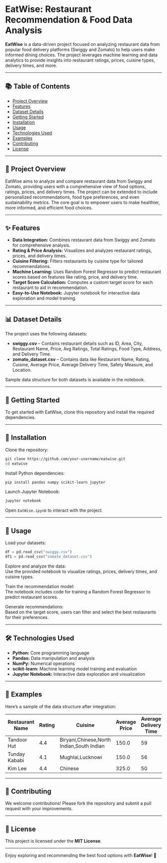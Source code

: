 # EatWise: Restaurant Recommendation & Food Data Analysis

**EatWise** is a data-driven project focused on analyzing restaurant data from popular food delivery platforms (Swiggy and Zomato) to help users make informed dining choices. The project leverages machine learning and data analytics to provide insights into restaurant ratings, prices, cuisine types, delivery times, and more.

---

## 📚 Table of Contents

- [Project Overview](#project-overview)
- [Features](#features)
- [Dataset Details](#dataset-details)
- [Getting Started](#getting-started)
- [Installation](#installation)
- [Usage](#usage)
- [Technologies Used](#technologies-used)
- [Examples](#examples)
- [Contributing](#contributing)
- [License](#license)

---

## 📌 Project Overview

EatWise aims to analyze and compare restaurant data from Swiggy and Zomato, providing users with a comprehensive view of food options, ratings, prices, and delivery times. The project can be extended to include personalized recommendations, food type preferences, and even sustainability metrics. The core goal is to empower users to make healthier, more informed, and efficient food choices.

---

## ✨ Features

- **Data Integration:** Combines restaurant data from Swiggy and Zomato for comprehensive analysis.
- **Rating & Price Analysis:** Visualizes and analyzes restaurant ratings, prices, and delivery times.
- **Cuisine Filtering:** Filters restaurants by cuisine type for tailored recommendations.
- **Machine Learning:** Uses Random Forest Regressor to predict restaurant scores based on features like rating, price, and delivery time.
- **Target Score Calculation:** Computes a custom target score for each restaurant to aid in recommendation.
- **Easy-to-Use Notebook:** Jupyter notebook for interactive data exploration and model training.

---

## 📊 Dataset Details

The project uses the following datasets:

- **swiggy.csv** – Contains restaurant details such as ID, Area, City, Restaurant Name, Price, Avg Ratings, Total Ratings, Food Type, Address, and Delivery Time.
- **zomato_dataset.csv** – Contains data like Restaurant Name, Rating, Cuisine, Average Price, Average Delivery Time, Safety Measure, and Location.

Sample data structure for both datasets is available in the notebook.

---

## 🚀 Getting Started

To get started with EatWise, clone this repository and install the required dependencies.

---

## 🔧 Installation

Clone the repository:

```bash
git clone https://github.com/your-username/eatwise.git
cd eatwise
```

Install Python dependencies:

```bash
pip install pandas numpy scikit-learn jupyter
```

Launch Jupyter Notebook:

```bash
jupyter notebook
```

Open `EatWise.ipynb` to interact with the project.

---

## 🧪 Usage

Load your datasets:

```python
df = pd.read_csv("swiggy.csv")
df1 = pd.read_csv("zomato_dataset.csv")
```

Explore and analyze the data:  
Use the provided notebook to visualize ratings, prices, delivery times, and cuisine types.

Train the recommendation model:  
The notebook includes code for training a Random Forest Regressor to predict restaurant scores.

Generate recommendations:  
Based on the target score, users can filter and select the best restaurants for their preferences.

---

## 🛠 Technologies Used

- **Python:** Core programming language
- **Pandas:** Data manipulation and analysis
- **NumPy:** Numerical operations
- **scikit-learn:** Machine learning model training and evaluation
- **Jupyter Notebook:** Interactive data exploration and visualization

---

## 📌 Examples

Here’s a sample of the data structure after integration:

| Restaurant Name | Rating | Cuisine | Average Price | Average Delivery Time | Location  | Platform | Target Score |
|------------------|--------|---------|----------------|------------------------|-----------|----------|---------------|
| Tandoor Hut      | 4.4    | Biryani,Chinese,North Indian,South Indian | 150.0 | 59 | Bangalore | Swiggy   | 3.070 |
| Tunday Kababi    | 4.1    | Mughlai,Lucknowi                          | 150.0 | 56 | Bangalore | Swiggy   | 2.830 |
| Kim Lee          | 4.4    | Chinese                                  | 325.0 | 50 | Bangalore | Swiggy   | 3.075 |

---

## 🤝 Contributing

We welcome contributions! Please fork the repository and submit a pull request with your improvements.

---

## 📃 License

This project is licensed under the **MIT License**.

---

Enjoy exploring and recommending the best food options with **EatWise**! 🎉
